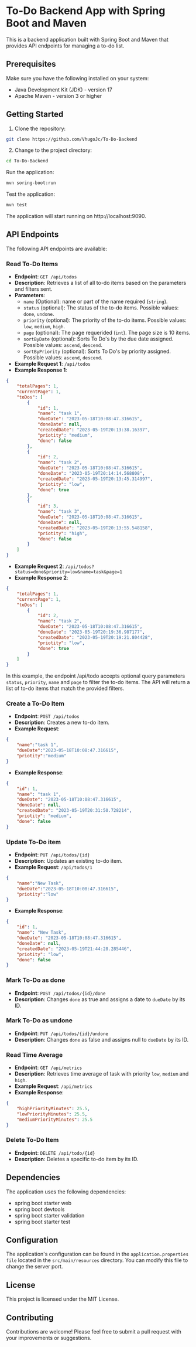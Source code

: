 # To-Do Backend App with Spring Boot and Maven

This is a backend application built with Spring Boot and Maven that provides API endpoints for managing a to-do list.

## Prerequisites

Make sure you have the following installed on your system:

- Java Development Kit (JDK) - version 17
- Apache Maven - version 3 or higher

## Getting Started

1. Clone the repository:

```bash
git clone https://github.com/VhugoJc/To-Do-Backend
```
2. Change to the project directory:

```bash
cd To-Do-Backend
```

Run the application:

```bash
mvn soring-boot:run
```
Test the application:
```bash
mvn test
```
The application will start running on http://localhost:9090.



## API Endpoints
The following API endpoints are available:

### Read To-Do Items
- **Endpoint**: `GET /api/todos`
- **Description**: Retrieves a list of all to-do items based on the parameters and filters sent.
- **Parameters**:
    - `name` (Optional): name or part of the name required (`string`).
    - `status` (optional): The status of the to-do items. Possible values: `done`, `undone`.
    - `priority` (optional): The priority of the to-do items. Possible values: `low`, `medium`, `high`.
    - `page` (optional): The page requerided (`int`). The page size is 10 items.
    - `sortByDate` (optional): Sorts To Do's by the due date assigned. Possible values: `ascend`, `descend`.
    - `sortByPriority` (optional): Sorts To Do's by priority assigned. Possible values: `ascend`, `descend`.
- **Example Request 1**: `/api/todos`
- **Example Response 1**:
```JSON
{
    "totalPages": 1,
    "currentPage": 1,
    "toDos": [
        {
            "id": 1,
            "name": "task 1",
            "dueDate": "2023-05-18T10:08:47.316615",
            "doneDate": null,
            "createdDate": "2023-05-19T20:13:38.16397",
            "priotity": "medium",
            "done": false
        },
        {
            "id": 2,
            "name": "task 2",
            "dueDate": "2023-05-18T10:08:47.316615",
            "doneDate": "2023-05-19T20:14:14.568808",
            "createdDate": "2023-05-19T20:13:45.314997",
            "priotity": "low",
            "done": true
        },
        {
            "id": 3,
            "name": "task 3",
            "dueDate": "2023-05-18T10:08:47.316615",
            "doneDate": null,
            "createdDate": "2023-05-19T20:13:55.548158",
            "priotity": "high",
            "done": false
        }
    ]
}
```
- **Example Request 2**: `/api/todos?status=done&priority=low&name=task&page=1`
- **Example Response 2**:
```JSON
{
    "totalPages": 1,
    "currentPage": 1,
    "toDos": [
        {
            "id": 2,
            "name": "task 2",
            "dueDate": "2023-05-18T10:08:47.316615",
            "doneDate": "2023-05-19T20:19:36.987177",
            "createdDate": "2023-05-19T20:19:21.804428",
            "priotity": "low",
            "done": true
        }
    ]
}
```
In this example, the endpoint /api/todo accepts optional query parameters `status`, `priority`, `name` and `page` to filter the to-do items. The API will return a list of to-do items that match the provided filters.

### Create a To-Do Item
- **Endpoint**: `POST /api/todos`
- **Description**: Creates a new to-do item.
- **Example Request**:
```JSON
{
    "name":"task 1",
    "dueDate":"2023-05-18T10:08:47.316615",
    "priotity":"medium"
}
```
- **Example Response**:
```JSON
{
    "id": 1,
    "name": "task 1",
    "dueDate": "2023-05-18T10:08:47.316615",
    "doneDate": null,
    "createdDate": "2023-05-19T20:31:50.728214",
    "priotity": "medium",
    "done": false
}
```
### Update To-Do item
- **Endpoint**: `PUT /api/todos/{id}`
- **Description**: Updates an existing to-do item.
- **Example Request**: `/api/todos/1`
```JSON
{
    "name":"New Task",
    "dueDate":"2023-05-18T10:08:47.316615",
    "priotity":"low"
}
```
- **Example Response**:
```JSON
{
    "id": 1,
    "name": "New Task",
    "dueDate": "2023-05-18T10:08:47.316615",
    "doneDate": null,
    "createdDate": "2023-05-19T21:44:28.285446",
    "priotity": "low",
    "done": false
}
```

### Mark To-Do as done
- **Endpoint**: `POST /api/todos/{id}/done`
- **Description**: Changes `done` as true and assigns a date to `dueDate` by its ID.

### Mark To-Do as undone
- **Endpoint**: `PUT /api/todos/{id}/undone`
- **Description**: Changes `done` as false and assigns null to `dueDate` by its ID.

### Read Time Average
- **Endpoint**: `GET /api/metrics`
- **Description**: Retrieves time average of task with priority `low`, `medium` and `high`.
- **Example Request**: `/api/metrics`
- **Example Response**:
```JSON
{
    "highPriorityMinutes": 25.5,
    "lowPriorityMinutes": 25.5,
    "mediumPriorityMinutes": 25.5
}
```
### Delete To-Do Item
- **Endpoint**: `DELETE /api/todo/{id}`
- **Description**: Deletes a specific to-do item by its ID.

## Dependencies
The application uses the following dependencies:
- spring boot starter web
- spring boot devtools
- spring boot starter validation
- spring boot starter test

## Configuration
The application's configuration can be found in the `application.properties file` located in the `src/main/resources` directory. You can modify this file to change the server port.

## License
This project is licensed under the MIT License.

## Contributing
Contributions are welcome! Please feel free to submit a pull request with your improvements or suggestions.

